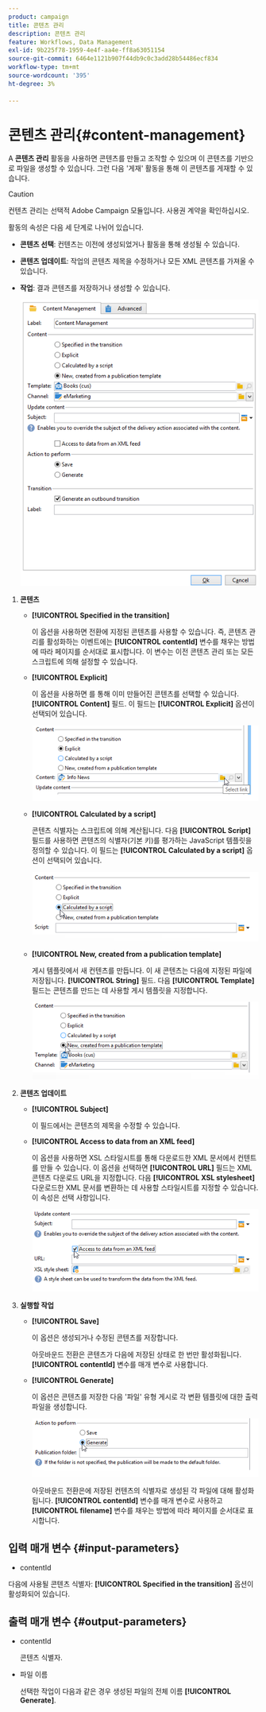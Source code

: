 ```yaml
---
product: campaign
title: 콘텐츠 관리
description: 콘텐츠 관리
feature: Workflows, Data Management
exl-id: 9b225f78-1959-4e4f-aa4e-ff8a63051154
source-git-commit: 6464e1121b907f44db9c0c3add28b54486ecf834
workflow-type: tm+mt
source-wordcount: '395'
ht-degree: 3%

---
```


# 콘텐츠 관리{#content-management}

A **콘텐츠 관리** 활동을 사용하면 콘텐츠를 만들고 조작할 수 있으며 이 콘텐츠를 기반으로 파일을 생성할 수 있습니다. 그런 다음 &#39;게재&#39; 활동을 통해 이 콘텐츠를 게재할 수 있습니다.

>[!CAUTION]
>
>컨텐츠 관리는 선택적 Adobe Campaign 모듈입니다. 사용권 계약을 확인하십시오.

활동의 속성은 다음 세 단계로 나뉘어 있습니다.

* **콘텐츠 선택**: 컨텐츠는 이전에 생성되었거나 활동을 통해 생성될 수 있습니다.
* **콘텐츠 업데이트**: 작업의 콘텐츠 제목을 수정하거나 모든 XML 콘텐츠를 가져올 수 있습니다.
* **작업**: 결과 콘텐츠를 저장하거나 생성할 수 있습니다.

   ![](assets/content_mgmt_edit.png)

1. **콘텐츠**

   * **[!UICONTROL Specified in the transition]**

      이 옵션을 사용하면 전환에 지정된 콘텐츠를 사용할 수 있습니다. 즉, 콘텐츠 관리를 활성화하는 이벤트에는 **[!UICONTROL contentId]** 변수를 채우는 방법에 따라 페이지를 순서대로 표시합니다. 이 변수는 이전 콘텐츠 관리 또는 모든 스크립트에 의해 설정할 수 있습니다.

   * **[!UICONTROL Explicit]**

      이 옵션을 사용하면 를 통해 이미 만들어진 콘텐츠를 선택할 수 있습니다. **[!UICONTROL Content]** 필드. 이 필드는 **[!UICONTROL Explicit]** 옵션이 선택되어 있습니다.

      ![](assets/content_mgmt_explicit.png)

   * **[!UICONTROL Calculated by a script]**

      콘텐츠 식별자는 스크립트에 의해 계산됩니다. 다음 **[!UICONTROL Script]** 필드를 사용하면 콘텐츠의 식별자(기본 키)를 평가하는 JavaScript 템플릿을 정의할 수 있습니다. 이 필드는 **[!UICONTROL Calculated by a script]** 옵션이 선택되어 있습니다.

      ![](assets/content_mgmt_script.png)

   * **[!UICONTROL New, created from a publication template]**

      게시 템플릿에서 새 컨텐츠를 만듭니다. 이 새 콘텐츠는 다음에 지정된 파일에 저장됩니다. **[!UICONTROL String]** 필드. 다음 **[!UICONTROL Template]** 필드는 콘텐츠를 만드는 데 사용할 게시 템플릿을 지정합니다.

      ![](assets/content_mgmt_new.png)

1. **콘텐츠 업데이트**

   * **[!UICONTROL Subject]**

      이 필드에서는 콘텐츠의 제목을 수정할 수 있습니다.

   * **[!UICONTROL Access to data from an XML feed]**

      이 옵션을 사용하면 XSL 스타일시트를 통해 다운로드한 XML 문서에서 컨텐트를 만들 수 있습니다. 이 옵션을 선택하면 **[!UICONTROL URL]** 필드는 XML 콘텐츠 다운로드 URL을 지정합니다. 다음 **[!UICONTROL XSL stylesheet]** 다운로드한 XML 문서를 변환하는 데 사용할 스타일시트를 지정할 수 있습니다. 이 속성은 선택 사항입니다.

      ![](assets/content_mgmt_xmlcontent.png)

1. **실행할 작업**

   * **[!UICONTROL Save]**

      이 옵션은 생성되거나 수정된 콘텐츠를 저장합니다.

      아웃바운드 전환은 콘텐츠가 다음에 저장된 상태로 한 번만 활성화됩니다. **[!UICONTROL contentId]** 변수를 매개 변수로 사용합니다.

   * **[!UICONTROL Generate]**

      이 옵션은 콘텐츠를 저장한 다음 &#39;파일&#39; 유형 게시로 각 변환 템플릿에 대한 출력 파일을 생성합니다.

      ![](assets/content_mgmt_generate.png)

      아웃바운드 전환은에 저장된 컨텐츠의 식별자로 생성된 각 파일에 대해 활성화됩니다. **[!UICONTROL contentId]** 변수를 매개 변수로 사용하고 **[!UICONTROL filename]** 변수를 채우는 방법에 따라 페이지를 순서대로 표시합니다.

## 입력 매개 변수 {#input-parameters}

* contentId

다음에 사용될 콘텐츠 식별자: **[!UICONTROL Specified in the transition]** 옵션이 활성화되어 있습니다.

## 출력 매개 변수 {#output-parameters}

* contentId

   콘텐츠 식별자.

* 파일 이름

   선택한 작업이 다음과 같은 경우 생성된 파일의 전체 이름 **[!UICONTROL Generate]**.
